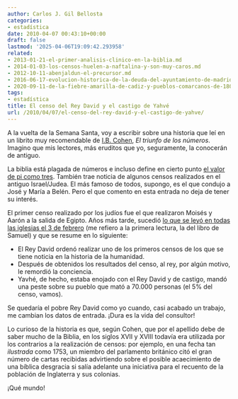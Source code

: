 ```yaml
---
author: Carlos J. Gil Bellosta
categories:
- estadística
date: 2010-04-07 00:43:10+00:00
draft: false
lastmod: '2025-04-06T19:09:42.293958'
related:
- 2013-01-21-el-primer-analisis-clinico-en-la-biblia.md
- 2014-01-03-los-censos-huelen-a-naftalina-y-son-muy-caros.md
- 2012-10-11-abenjaldun-el-precursor.md
- 2016-06-17-evolucion-historica-de-la-deuda-del-ayuntamiento-de-madrid.md
- 2020-09-11-de-la-fiebre-amarilla-de-cadiz-y-pueblos-comarcanos-de-1800.md
tags:
- estadística
title: El censo del Rey David y el castigo de Yahvé
url: /2010/04/07/el-censo-del-rey-david-y-el-castigo-de-yahve/
---
```


A la vuelta de la Semana Santa, voy a escribir sobre una historia que leí en un librito muy recomendable de [I.B. Cohen](http://es.wikipedia.org/wiki/Bernard_Cohen), _El triunfo de los números_. Imagino que mis lectores, más eruditos que yo, seguramente, la conocerán de antiguo.

La biblia está plagada de números e incluso define en cierto punto [el valor de pi como tres](http://www.bitperbit.com/2007/11/el-valor-de-pi-en-la-biblia/). También trae noticia de algunos censos realizados en el antiguo Israel/Judea. El más famoso de todos, supongo, es el que condujo a José y María a Belén. Pero el que comento en esta entrada no deja de tener su interés.

El primer censo realizado por los judíos fue el que realizaron Moisés y Aarón a la salida de Egipto. Años más tarde, sucedió [lo que se leyó en todas las iglesias el 3 de febrero](http://www.archimadrid.es/evangelio/2010/02/03022010.html) (me refiero a la primera lectura, la del libro de Samuel) y que se resume en lo siguiente:


* El Rey David ordenó realizar uno de los primeros censos de los que se tiene noticia en la historia de la humanidad.
* Después de obtenidos los resultados del censo, al rey, por algún motivo, le remordió la conciencia.
* Yavhé, de hecho, estaba enojado con el Rey David y de castigo, mandó una peste sobre su pueblo que mató a 70.000 personas (el 5% del censo, vamos).

Se quedaría el pobre Rey David como yo cuando, casi acabado un trabajo, me cambian los datos de entrada. ¡Dura es la vida del consultor!

Lo curioso de la historia es que, según Cohen, que por el apellido debe de saber mucho de la Biblia, en los siglos XVII y XVIII todavía era utilizada por los contrarios a la realización de censos: por ejemplo, en una fecha tan _ilustrada_ como 1753, un miembro del parlamento británico citó el gran número de cartas recibidas advirtiendo sobre el posible acaecimiento de una bíblica desgracia si salía adelante una iniciativa para el recuento de la población de Inglaterra y sus colonias.

¡Qué mundo!